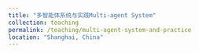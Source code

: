 ```yaml
---
title: "多智能体系统与实践Multi-agent System"
collection: teaching
permalink: /teaching/multi-agent-system-and-practice
location: "Shanghai, China"
---
```

